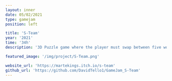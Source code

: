 ```yaml
---
layout: inner
date: 05/02/2021
type: gamejam
position: left

title: 'S-Team'
year: '2021'
time: '34h'
description: '3D Puzzle game where the player must swap between five women, each one with huge knowledge on one field of STEAM (Science, Technology, Engineering, Art and Mathematics). In order to solve the puzzles and complete the game, you will have to combine their skills'

featured_image: '/img/project/S-Team.png'

website_url: 'https://martekings.itch.io/s-team'
github_url: 'https://github.com/DavidTello1/GameJam_S-Team'
---
```

